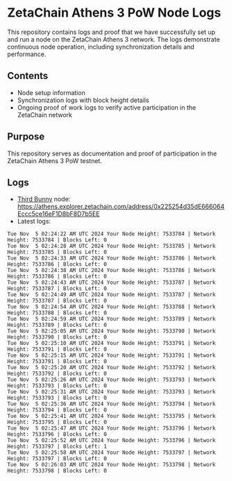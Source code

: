 # ZetaChain Athens 3 PoW Node Logs
This repository contains logs and proof that we have successfully set up and run a node on the ZetaChain Athens 3 network. The logs demonstrate continuous node operation, including synchronization details and performance.

## Contents
- Node setup information
- Synchronization logs with block height details
- Ongoing proof of work logs to verify active participation in the ZetaChain network

## Purpose
This repository serves as documentation and proof of participation in the ZetaChain Athens 3 PoW testnet.

## Logs

- [Third Bunny](https://thirdbunny.xyz/) node: https://athens.explorer.zetachain.com/address/0x225254d35dE666064Eccc5ce16eF1D8bF8D7b5EE
- Latest logs:
```
Tue Nov  5 02:24:22 AM UTC 2024 Your Node Height: 7533784 | Network Height: 7533784 | Blocks Left: 0
Tue Nov  5 02:24:28 AM UTC 2024 Your Node Height: 7533785 | Network Height: 7533785 | Blocks Left: 0
Tue Nov  5 02:24:33 AM UTC 2024 Your Node Height: 7533786 | Network Height: 7533786 | Blocks Left: 0
Tue Nov  5 02:24:38 AM UTC 2024 Your Node Height: 7533786 | Network Height: 7533786 | Blocks Left: 0
Tue Nov  5 02:24:43 AM UTC 2024 Your Node Height: 7533787 | Network Height: 7533787 | Blocks Left: 0
Tue Nov  5 02:24:49 AM UTC 2024 Your Node Height: 7533787 | Network Height: 7533787 | Blocks Left: 0
Tue Nov  5 02:24:54 AM UTC 2024 Your Node Height: 7533788 | Network Height: 7533788 | Blocks Left: 0
Tue Nov  5 02:24:59 AM UTC 2024 Your Node Height: 7533789 | Network Height: 7533789 | Blocks Left: 0
Tue Nov  5 02:25:05 AM UTC 2024 Your Node Height: 7533790 | Network Height: 7533790 | Blocks Left: 0
Tue Nov  5 02:25:10 AM UTC 2024 Your Node Height: 7533791 | Network Height: 7533791 | Blocks Left: 0
Tue Nov  5 02:25:15 AM UTC 2024 Your Node Height: 7533791 | Network Height: 7533791 | Blocks Left: 0
Tue Nov  5 02:25:20 AM UTC 2024 Your Node Height: 7533792 | Network Height: 7533792 | Blocks Left: 0
Tue Nov  5 02:25:26 AM UTC 2024 Your Node Height: 7533793 | Network Height: 7533793 | Blocks Left: 0
Tue Nov  5 02:25:31 AM UTC 2024 Your Node Height: 7533793 | Network Height: 7533793 | Blocks Left: 0
Tue Nov  5 02:25:36 AM UTC 2024 Your Node Height: 7533794 | Network Height: 7533794 | Blocks Left: 0
Tue Nov  5 02:25:41 AM UTC 2024 Your Node Height: 7533795 | Network Height: 7533795 | Blocks Left: 0
Tue Nov  5 02:25:47 AM UTC 2024 Your Node Height: 7533796 | Network Height: 7533796 | Blocks Left: 0
Tue Nov  5 02:25:52 AM UTC 2024 Your Node Height: 7533796 | Network Height: 7533797 | Blocks Left: 1
Tue Nov  5 02:25:58 AM UTC 2024 Your Node Height: 7533797 | Network Height: 7533797 | Blocks Left: 0
Tue Nov  5 02:26:03 AM UTC 2024 Your Node Height: 7533798 | Network Height: 7533798 | Blocks Left: 0
```
